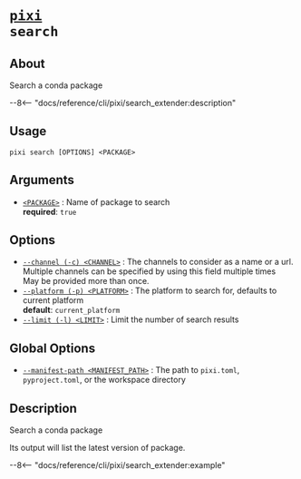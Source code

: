 <!--- This file is autogenerated. Do not edit manually! -->
# <code>[pixi](../pixi.md) search</code>

## About
Search a conda package

--8<-- "docs/reference/cli/pixi/search_extender:description"

## Usage
```
pixi search [OPTIONS] <PACKAGE>
```

## Arguments
- <a id="arg-<PACKAGE>" href="#arg-<PACKAGE>">`<PACKAGE>`</a>
:  Name of package to search
<br>**required**: `true`

## Options
- <a id="arg---channel" href="#arg---channel">`--channel (-c) <CHANNEL>`</a>
:  The channels to consider as a name or a url. Multiple channels can be specified by using this field multiple times
<br>May be provided more than once.
- <a id="arg---platform" href="#arg---platform">`--platform (-p) <PLATFORM>`</a>
:  The platform to search for, defaults to current platform
<br>**default**: `current_platform`
- <a id="arg---limit" href="#arg---limit">`--limit (-l) <LIMIT>`</a>
:  Limit the number of search results

## Global Options
- <a id="arg---manifest-path" href="#arg---manifest-path">`--manifest-path <MANIFEST_PATH>`</a>
:  The path to `pixi.toml`, `pyproject.toml`, or the workspace directory

## Description
Search a conda package

Its output will list the latest version of package.


--8<-- "docs/reference/cli/pixi/search_extender:example"
